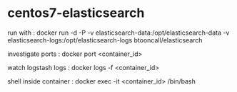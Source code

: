 # centos7-elasticsearch



run with : docker run -d -P -v elasticsearch-data:/opt/elasticsearch-data -v elasticsearch-logs:/opt/elasticsearch-logs btooncall/elasticsearch

investigate ports : docker port &lt;container_id&gt;

watch logstash logs : docker logs -f &lt;container_id&gt;

shell inside container : docker exec -it &lt;container_id&gt; /bin/bash
